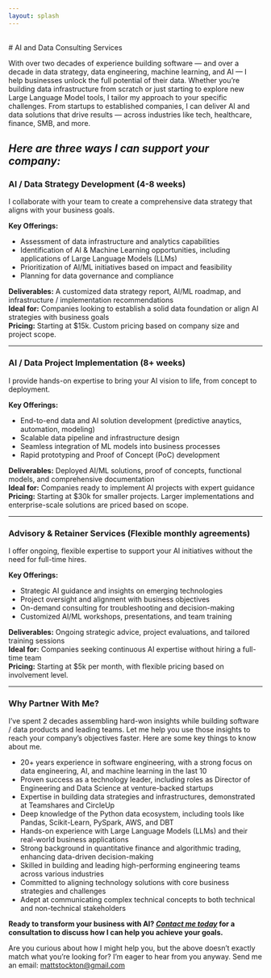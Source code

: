 ```yaml
---
layout: splash
---
```

<br/>
# AI and Data Consulting Services

With over two decades of experience building software — and over a decade in data strategy, data engineering, machine learning, and AI — I help businesses unlock the full potential of their data. Whether you’re building data infrastructure from scratch or just starting to explore new Large Language Model tools, I tailor my approach to your specific challenges. From startups to established companies, I can deliver AI and data solutions that drive results — across industries like tech, healthcare, finance, SMB, and more.

***Here are three ways I can support your company:***
---
### **AI / Data Strategy Development (4-8 weeks)**

I collaborate with your team to create a comprehensive data strategy that aligns with your business goals.

**Key Offerings:**
- Assessment of data infrastructure and analytics capabilities
- Identification of AI & Machine Learning opportunities, including applications of Large Language Models (LLMs)
- Prioritization of AI/ML initiatives based on impact and feasibility
- Planning for data governance and compliance

**Deliverables:** A customized data strategy report, AI/ML roadmap, and infrastructure / implementation recommendations<br/>
**Ideal for:** Companies looking to establish a solid data foundation or align AI strategies with business goals<br/>
**Pricing:** Starting at $15k. Custom pricing based on company size and project scope.

--- 

### **AI / Data Project Implementation (8+ weeks)**

I provide hands-on expertise to bring your AI vision to life, from concept to deployment.

**Key Offerings:**
- End-to-end data and AI solution development (predictive anaytics, automation, modeling)
- Scalable data pipeline and infrastructure design
- Seamless integration of ML models into business processes
- Rapid prototyping and Proof of Concept (PoC) development

**Deliverables:** Deployed AI/ML solutions, proof of concepts, functional models, and comprehensive documentation<br/>
**Ideal for:** Companies ready to implement AI projects with expert guidance<br/>
**Pricing:** Starting at $30k for smaller projects. Larger implementations and enterprise-scale solutions are priced based on scope.

---

### **Advisory & Retainer Services (Flexible monthly agreements)**
I offer ongoing, flexible expertise to support your AI initiatives without the need for full-time hires.

**Key Offerings:**
- Strategic AI guidance and insights on emerging technologies
- Project oversight and alignment with business objectives
- On-demand consulting for troubleshooting and decision-making
- Customized AI/ML workshops, presentations, and team training

**Deliverables:** Ongoing strategic advice, project evaluations, and tailored training sessions<br/>
**Ideal for:** Companies seeking continuous AI expertise without hiring a full-time team<br/>
**Pricing:** Starting at $5k per month, with flexible pricing based on involvement level.<br/>

---

### Why Partner With Me?

I’ve spent 2 decades assembling hard-won insights while building software / data products and leading teams. Let me help you use those insights to reach your company’s objectives faster. Here are some key things to know about me.

- 20+ years experience in software engineering, with a strong focus on data engineering, AI, and machine learning in the last 10
- Proven success as a technology leader, including roles as Director of Engineering and Data Science at venture-backed startups
- Expertise in building data strategies and infrastructures, demonstrated at Teamshares and CircleUp
- Deep knowledge of the Python data ecosystem, including tools like Pandas, Scikit-Learn, PySpark, AWS, and DBT
- Hands-on experience with Large Language Models (LLMs) and their real-world business applications
- Strong background in quantitative finance and algorithmic trading, enhancing data-driven decision-making
- Skilled in building and leading high-performing engineering teams across various industries
- Committed to aligning technology solutions with core business strategies and challenges
- Adept at communicating complex technical concepts to both technical and non-technical stakeholders

**Ready to transform your business with AI? *[Contact me today](mailto:mattstockton@gmail.com)* for a consultation to discuss how I can help you achieve your goals.**

Are you curious about how I might help you, but the above doesn’t exactly match what you’re looking for? I’m eager to hear from you anyway. Send me an email: mattstockton@gmail.com